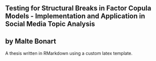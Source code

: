 ## Testing for Structural Breaks in Factor Copula Models - Implementation and Application in Social Media Topic Analysis
## by Malte Bonart

A thesis written in RMarkdown using a custom latex template. 
<!-- The following fonts are used: Bitter, Lato, Fira Mono. -->